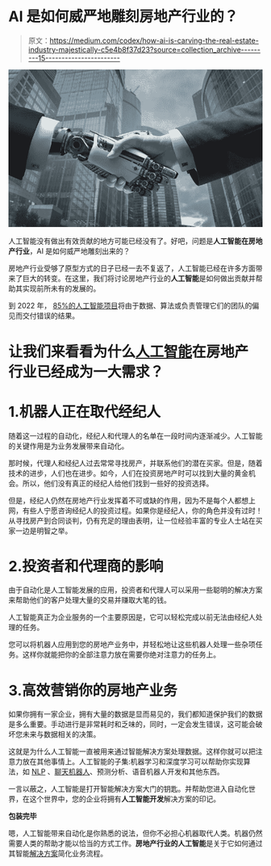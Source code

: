 # AI 是如何威严地雕刻房地产行业的？

> 原文：<https://medium.com/codex/how-ai-is-carving-the-real-estate-industry-majestically-c5e4b8f37d23?source=collection_archive---------15----------------------->

![](img/804b4d7f6979e1f99b858f3aff956fa4.png)

人工智能没有做出有效贡献的地方可能已经没有了。好吧，问题是**人工智能在房地产行业**，AI 是如何威严地雕刻出来的？

房地产行业受够了原型方式的日子已经一去不复返了，人工智能已经在许多方面带来了巨大的转变。在这里，我们将讨论房地产行业的**人工智能**是如何做出贡献并帮助其实现前所未有的发展的。

到 2022 年， [85%的人工智能项目](https://www.gartner.com/en/newsroom/press-releases/2018-02-13-gartner-says-nearly-half-of-cios-are-planning-to-deploy-artificial-intelligence)将由于数据、算法或负责管理它们的团队的偏见而交付错误的结果。

# 让我们来看看为什么[人工智能](https://www.inexture.com/services/ai-development-services/)在房地产行业已经成为一大需求？

# 1.机器人正在取代经纪人

随着这一过程的自动化，经纪人和代理人的名单在一段时间内逐渐减少。人工智能的关键作用是为业务发展带来自动化。

那时候，代理人和经纪人过去常常寻找房产，并联系他们的潜在买家。但是，随着技术的进步，人们也在进步。如今，人们在投资房地产时可以找到大量的黄金机会。所以，他们没有真正的经纪人给他们找到一些好的投资选择。

但是，经纪人仍然在房地产行业发挥着不可或缺的作用，因为不是每个人都想上网，有些人宁愿咨询经纪人的投资过程。如果你是经纪人，你的角色并没有过时！从寻找房产到合同谈判，仍有充足的理由表明，让一位经验丰富的专业人士站在买家一边是明智之举。

# 2.投资者和代理商的影响

由于自动化是人工智能发展的应用，投资者和代理人可以采用一些聪明的解决方案来帮助他们的客户处理大量的交易并赚取大笔的钱。

人工智能真正为企业服务的一个主要原因是，它可以轻松完成以前无法由经纪人处理的任务。

您可以将机器人应用到您的房地产业务中，并轻松地让这些机器人处理一些杂项任务。这样你就能把你的全部注意力放在需要你绝对注意力的任务上。

# 3.高效营销你的房地产业务

如果你拥有一家企业，拥有大量的数据是显而易见的，我们都知道保护我们的数据是多么重要。手动进行是非常耗时和乏味的，同时，一定会发生错误，这可能会破坏您未来与数据相关的决策。

这就是为什么人工智能一直被用来通过智能解决方案处理数据。这样你就可以把注意力放在其他事情上。人工智能的子集:机器学习和深度学习可以帮助你实现算法，如 [NLP](https://www.inexture.com/natural-language-processing/) 、[聊天机器人](https://www.inexture.com/services/chatbot-development/)、预测分析、语音机器人开发和其他东西。

一言以蔽之，人工智能是打开智能解决方案大门的钥匙。并帮助您进入自动化世界，在这个世界中，您的企业将拥有**人工智能开发**解决方案的印记。

**包装完毕**

嗯，人工智能带来自动化是你熟悉的说法，但你不必担心机器取代人类。机器仍然需要人类的帮助才能以恰当的方式工作。**房地产行业的人工智能**是关于它如何通过其智能[解决方案](https://www.inexture.com/portfolio/)简化业务流程。